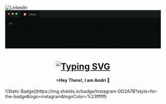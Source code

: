 ![LinkedIn](https://github.com/andriyantoSA/andriyantoSA/assets/112943935/22b4a1fd-0a4e-4e7f-9f74-159563a38798)![](https://github.com/m-mdy-m/m-mdy-m/blob/main/Life.js.gif)

<h1 align="center">
  <a href="https://git.io/typing-svg"><img src="https://readme-typing-svg.demolab.com?font=Roboto+Mono&size=22&pause=1000&random=false&width=435&lines=Self-taught+Quality+Assurance%2C;Manual+and+Automation+Tester%2C;Love+to+learn+new+stuffs..%3C3+" alt="Typing SVG" /></a>
</h1>

<h4 align="center">>Hey There!, I am Andri 👋</h4>
![Static Badge](https://img.shields.io/badge/Instagram-DD2A7B?style=for-the-badge&logo=instagram&logoColor=%23ffffff)



